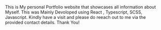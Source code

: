 This is My personal Portfolio website that showcases all information about Myself. This was Mainly Devoloped using React , Typescript, SCSS, Javascript. Kindly have a visit and please do reeach out to me via the provided contact details. Thank You! 
